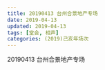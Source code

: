```yaml
---
title: 20190413 台州合景地产专场
date: 2019-04-13
updated: 2019-04-13
tags: [堂会, 相声]
categories: (2019)己亥年场次
---
```

20190413 台州合景地产专场